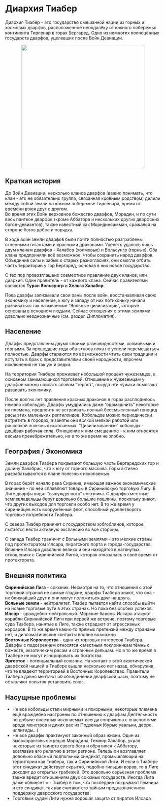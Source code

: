# Диархия Тиабер

Диархия Тиабер - это государство смешанной нации из горных и холмовых дварфов, расположенное неподалёку от южного побережья континента Тирленар в горах Бергаред. Одно из немногих полноценных государств дварфов, уцелевших после Войн Девиации.
<p style="text-align: center">
  <img style="height: 400px" src="./_media/locations/tiaber.map.png"/>
</p>

## Краткая история
До Войн Девиации, несколько кланов дварфов (важно понимать, что клан - это не обязательно группа, связанная кровным родством) делили между собой земли на южном побережье Тирленара, время от времени воюя друг с другом.  
Во время этих Войн верховное божество дварфов, Морадин, и по сути весь пантеон дварфов (кроме Аббатора и нескольких других дварфских богов-девиантов), также известный как Морндинсамман, сражался на стороне богов добра и порядка.

В ходе войн земли дварфов были почти полностью разграблены огненными гигантами и красными драконами. Уцелеть удалось лишь двум кланам дварфов - Халабор (холмовые) и Вольсунгр (горные). Оба клана предприняли всё возможное, чтобы сохранить народ дварфов. Объединив силы и забыв о старых разногласиях, они смогли отбить часть территорий у гор Бергаред, основав в них новое государство.

С тех пор провозглашено совместное правление двух кланов, или диархия. Один правитель - от каждого клана. Сейчас правителями являются **Туран Вольсунгр** и **Хельга Халабор**.

Пока дварфы зализывали свои раны после войн, восстанавливая свою экономику и население, к югу и западу от них потихоньку начали развиваться так называемые “Вольные цивилизации”, которые основаны в основном людьми. Сейчас отношения с этими землями довольно неоднозначные (см. раздел Дипломатия).

## Население
Дварфы представлены двумя своими разновидностями, холмовыми и горными. За прошедшие года оба этноса пока не успели перемешаться полностью. Дварфы стараются по возможности чтить свои традиции и вступать в брак с представителями своей народности, впрочем исключения не так уж и редки.

На территории Тиабера проживает небольшой процент чужеземцев, в основном занимающихся торговлей. Отношение к чужеземцам у дварфов можно описать словом “терпят”, покуда эти чужаки помогают развивать экономику.

После долгих лет правления красных драконов в горах расплодилось немало кобольдов. Дварфы умудрились даже “одомашнить” некоторые их племена, предпочтя не устраивать полный бессмысленный геноцид расы этих маленьких рептилоидов. Кобольдов можно периодически встретить в городах, а заняты они всякой мелкой работой или раскопкой полезных ископаемых. “Цивилизованные” кобольды - дешёвая рабочая сила. Отношение к ним смешанное - к ним относятся весьма пренебрежительно, но в то же время не злобно.

## География / Экономика
Земли дварфов Тиабера покрывают большую часть Бергаредских гор и долину Халабрис, что к югу от горного массива. Горы активно разрабатываются в плане полезных ископаемых.

В горах берёт начало река Сиринна, имеющая важное экономические значение - по ней сплавляют товары в Сиринийскую торговую Лигу. В Лиге дварфы видят “вынужденного” союзника. С дварфов местные землевладельцы берут довольно большие пошлины, поскольку знают, что других выходов для торговли особо нет. В то же время у сиринийцев есть вооружённый флот, способный удовлетворять торговые потребности Тиабера.

С севера Тиабер граничит с государством хобгоблинов, которое пытается вести активную экспансию во все стороны.

С запада Тиабер граничит с Вольными землями - это мелкие страны под протекторатом Илсара, пиратского порта и города-государства. Влияние Илсара довольно велико и они находятся в натянутых отношениях с Сиринийской Лигой, которая отказалась в своё время от протектората.

## Внешняя политика
**Сиринийская Лига** - союзник. Несмотря на то, что отношения с этой торговой страной не самые гладкие, дварфы Тиабера знают, что она - их ближайший друг и они могут положиться друг на друга.  
**Вольные земли** - нейтралитет. Тиабер пытается найти способы выйти на новые торговые пути в этих странах. Но пока без особых успехов.  
**Илсар** - враждебно-нейтральный. Морские бароны Илсара атакуют корабли Сиринийской Лиги при первой же встрече, поэтому торговые суда Тиабера, нанятые в Лиге, также страдают от агрессивных корсаров. В то же время каких-то прямых претензий между странами нет, и дипломатические контакты вполне возможны.  
**Восточные Королевства** - один из торговых интересов Тиабера. Дварфы с подозрением относятся к местным поклонникам тёмных божеств, экзотичеким расам и странным дельцам. Но в то же время в Тиабере не могут игнорировать их богатства.  
**Эргестол** - потенциальный союзник. На контакт с этой экзотической дварфской нацией в Тиабере вышли несколько лет назад, обнаружив, что те владеют территорией в Восточных Королевствах. Правители Тиабера давно мечтают об объединении дварфской расы, поэтому не оставляют попыток установить союз.  

## Насущные проблемы
- Не все кобольды стали мирными и покорными, некоторые племена ещё враждебно настроены по отношению к дварфам
Деятельность по добыче полезных ископаемых всегда сопряжена с опасностями вроде монстров и диких рас из Подземья (бурые увальни, дерро, иллитиды…)
- Не все дварфы практикуют законный образ жизни. Один из высокоранговых жрецов Морадина, Гемнир Халабор, украл некоторые из таинств своего бога и обратился к Аббатору, возглавив его религию в этом регионе. Теперь он возглавляет довольно опасный подпольный синдикат, промышляющий на территории как Тиабера, так и Сиринийской Лиги. И если в Тиабере этот синдикат действует скрытно, подобно гильдии воров, то в Лиге доходит до открытых грабежей. Это довольно серьёзная проблема также вредит отношениям двух союзных государств. Иногда Лига даже обвиняет = - Тиабер в том, что последние покрывают Гемнира и его синдикат, так как считают его тайным предназначением поддержку дварфского государства.
- Торговым судам Лиги нужна хорошая защита от пиратов Илсара
